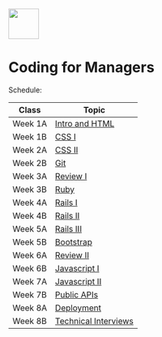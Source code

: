 # <img src="./assets/images/product-school-thumb.png" height="60">

# Coding for Managers

Schedule:

| Class | Topic |
|-----|------|
| Week 1A | [Intro and HTML](class_1a/agenda)
| Week 1B | [CSS I](class_1b)
| Week 2A | [CSS II](class_2a)
| Week 2B | [Git](class_2b)
| Week 3A | [Review I](class_3a)
| Week 3B | [Ruby](class_3b)
| Week 4A | [Rails I](class_4a)
| Week 4B | [Rails II](class_4b)
| Week 5A | [Rails III](class_5a)
| Week 5B | [Bootstrap](class_5b)
| Week 6A | [Review II](class_6a)
| Week 6B | [Javascript I](class_6b)
| Week 7A | [Javascript II](class_7a)
| Week 7B | [Public APIs](class_7b)
| Week 8A | [Deployment](class_8a)
| Week 8B | [Technical Interviews](class_8b)
